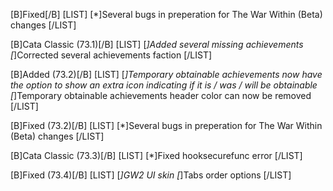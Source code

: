 [B]Fixed[/B]
[LIST]
[*]Several bugs in preperation for The War Within (Beta) changes
[/LIST]

[B]Cata Classic (73.1)[/B]
[LIST]
[*]Added several missing achievements
[*]Corrected several achievements faction
[/LIST]

[B]Added (73.2)[/B]
[LIST]
[*]Temporary obtainable achievements now have the option to show an extra icon indicating if it is / was / will be obtainable
[*]Temporary obtainable achievements header color can now be removed
[/LIST]

[B]Fixed (73.2)[/B]
[LIST]
[*]Several bugs in preperation for The War Within (Beta) changes
[/LIST]

[B]Cata Classic (73.3)[/B]
[LIST]
[*]Fixed hooksecurefunc error
[/LIST]

[B]Fixed (73.4)[/B]
[LIST]
[*]GW2 UI skin
[*]Tabs order options
[/LIST]